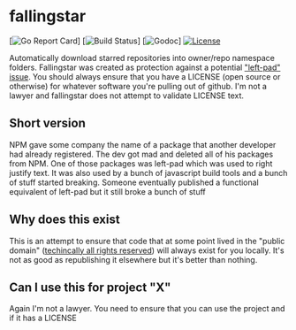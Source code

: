# fallingstar
[![Go Report Card](https://goreportcard.com/badge/github.com/clly/fallingstar)]
[![Build Status](https://travis-ci.org/clly/fallingstar.svg?branch=travis)]
[![Godoc](https://godoc.org/github.com/shoenig/toolkit?status.svg)]
[![License](https://img.shields.io/github/license/clly/fallingstar.svg)](LICENSE)

Automatically download starred repositories into owner/repo namespace
folders. Fallingstar was created as protection against a potential
["left-pad" issue](https://arstechnica.com/information-technology/2016/03/rage-quit-coder-unpublished-17-lines-of-javascript-and-broke-the-internet/).
You should always ensure that you have a LICENSE (open source or otherwise)
for whatever software you're pulling out of github. I'm not a lawyer and
fallingstar does not attempt to validate LICENSE text.

## Short version

NPM gave some company the name of a package that another developer had already
registered. The dev got mad and deleted all of his packages from NPM. One of
those packages was left-pad which was used to right justify text. It was also
used by a bunch of javascript build tools and a bunch of stuff started breaking.
Someone eventually published a functional equivalent of left-pad but it still
broke a bunch of stuff

## Why does this exist

This is an attempt to ensure that code that at some point lived in the
"public domain" ([techincally all rights reserved](https://www.infoworld.com/article/2615869/open-source-software/github-needs-to-take-open-source-seriously.html]))
will always exist for you locally. It's not as good as republishing it
elsewhere but it's better than nothing.

## Can I use this for project "X"

Again I'm not a lawyer. You need to ensure that you can use the project
and if it has a LICENSE
